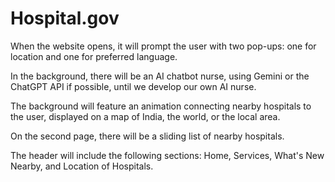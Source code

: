 # Hospital.gov
When the website opens, it will prompt the user with two pop-ups: one for location and one for preferred language.

In the background, there will be an AI chatbot nurse, using Gemini or the ChatGPT API if possible, until we develop our own AI nurse.

The background will feature an animation connecting nearby hospitals to the user, displayed on a map of India, the world, or the local area.

On the second page, there will be a sliding list of nearby hospitals.

The header will include the following sections: Home, Services, What's New Nearby, and Location of Hospitals.



